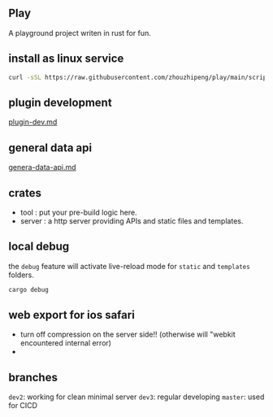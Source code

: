 ## Play
A playground project writen in rust for fun.

## install as linux service
```bash
curl -sSL https://raw.githubusercontent.com/zhouzhipeng/play/main/scripts/install_service.sh | sudo bash
```

## plugin development
[plugin-dev.md](docs/plugin-dev.md)


## general data api
[genera-data-api.md](doc%2Fgenera-data-api.md)

## crates
* tool : put your pre-build logic here.
* server : a http server providing APIs and static files and templates.

## local debug
the `debug` feature will activate live-reload mode for `static` and `templates` folders.
```bash
cargo debug
```

## web export for ios safari
* turn off compression on the server side!! (otherwise will "webkit encountered internal error)
* 


## branches

`dev2`: working for clean minimal server
`dev3`: regular developing
`master`: used for CICD


